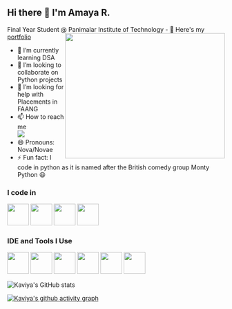 ## Hi there 👋 I'm Amaya R.

<!--
**05kaavya/05kaavya** is a ✨ _special_ ✨ repository because its `README.md` (this file) appears on your GitHub profile.

Here are some ideas to get you started:

- 🔭 I’m currently working on ...
- 🌱 I’m currently learning ...
- 👯 I’m looking to collaborate on ...
- 🤔 I’m looking for help with ...
- 💬 Ask me about ...
- 📫 How to reach me: ...
- 😄 Pronouns: ...
- ⚡ Fun fact: ...
-->
Final Year Student @ Panimalar Institute of Technology
<img align="right" width="370" height="290" src="https://businessofanimation.com/wp-content/uploads/2022/07/data-animation.gif">                                    - 🔭 Here's my [portfolio](https://amayarajesh24.wixsite.com/amaya)    
- 🌱 I’m currently learning DSA
- 👯 I’m looking to collaborate on Python projects
- 🤔 I’m looking for help with Placements in FAANG
- 📫 How to reach me 
  <br />
  [<img src="https://img.shields.io/badge/LinkedIn-0077B5?style=for-the-badge&logo=linkedin&logoColor=white" />](https://www.linkedin.com/in/amaya-r/)
- 😄 Pronouns: Nova/Novae
- ⚡ Fun fact: I code in python as it is named after the British comedy group Monty Python 😆

### I code in
<img height="50" width="50" src="https://img.icons8.com/color/48/000000/python.png" /> <img height="50" width="50" src="https://img.icons8.com/color/48/000000/mysql-logo.png"/> <img height="50" width="50" src="https://img.icons8.com/?size=100&id=qYfwpsRXEcpc&format=png&color=000000"/>
<img height="50" width="50" src="https://img.icons8.com/?size=100&id=7I3BjCqe9rjG&format=png&color=000000" />
### IDE and Tools I Use  
<img height="50" width="50" src="https://img.icons8.com/color/48/000000/visual-studio-code-2019.png"/>  <img height="50" width="50" src="https://img.icons8.com/color/50/000000/git.png"/>
<img height="50" width="50" src="https://img.icons8.com/dusk/64/000000/anaconda.png"/> <img height="50" width="50" src="https://img.icons8.com/?size=100&id=UECmBSgBOvPT&format=png&color=000000"/> 
<img height="50" width="50" src="https://img.icons8.com/?size=100&id=117563&format=png&color=000000"/> 
<img height="50" width="50" src="https://img.icons8.com/?size=100&id=9Kvi1p1F0tUo&format=png&color=000000"/> 

![Kaviya's GitHub stats](https://github-readme-stats.vercel.app/api?username=amayars&theme=dark&show_icons=true&&hide=issues,contribs)

[![Kaviya's github activity graph](https://github-readme-activity-graph.vercel.app/graph?username=amayars&bg_color=030303&color=fff5f5&line=a8d7ff&point=fafafa&area=true&hide_border=true)](https://github.com/05kaavya/github-readme-activity-graph)
